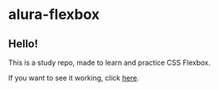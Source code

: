 # alura-flexbox

## Hello!

This is a study repo, made to learn and practice CSS Flexbox.

If you want to see it working, click [here](https://magnic0.github.io/alura-flexbox).
